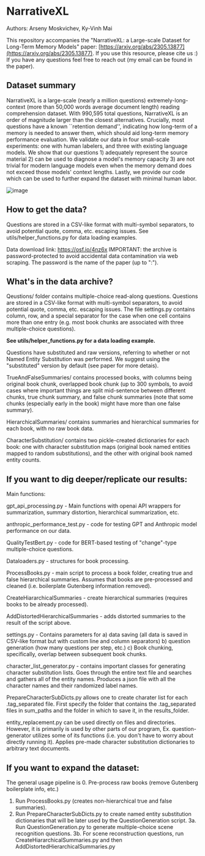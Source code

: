 # NarrativeXL
Authors: Arseny Moskvichev, Ky-Vinh Mai

This repository accompanies the "NarrativeXL: a Large-scale Dataset for Long-Term Memory Models" paper: [https://arxiv.org/abs/2305.13877](https://arxiv.org/abs/2305.13877). If you use this resource, please cite us :) If you have any questions feel free to reach out (my email can be found in the paper).

## Dataset summary
NarrativeXL is a large-scale (nearly a million questions) extremely-long-context (more than 50,000 words average document length) reading comprehension dataset. With 990,595 total questions, NarrativeXL is an order of magnitude larger than the closest alternatives. Crucially, most questions have a known ``retention demand'', indicating how long-term of a memory is needed to answer them, which should aid long-term memory performance evaluation. We validate our data in four small-scale experiments: one with human labelers, and three with existing language models. We show that our questions 1) adequately represent the source material 2) can be used to diagnose a model's memory capacity 3) are not trivial for modern language models even when the memory demand does not exceed those models' context lengths. Lastly, we provide our code which can be used to further expand the dataset with minimal human labor.

![image](https://github.com/R-seny/NarrativeXL/assets/68800355/0050f754-5bb9-44a2-8492-a814d0fe3963)

## How to get the data?

Questions are stored in a CSV-like format with multi-symbol separators, to avoid potential quote, comma, etc. escaping issues. See utils/helper_functions.py for data loading examples.

Data download link: https://osf.io/4nz6x
IMPORTANT: the archive is password-protected to avoid accidental data contamination via web scraping. The password is the name of the paper (up to ":").


## What's in the data archive?

Qeustions/ folder contains multiple-choice read-along questions. Questions are stored in a CSV-like format with multi-symbol separators, to avoid potential quote, comma, etc. escaping issues. The file settings.py contains column, row, and a special separator for the case when one cell contains more than one entry (e.g. most book chunks are associated with three multiple-choice questions).

**See utils/helper_functions.py for a data loading example.**

Questions have substituted and raw versions, referring to whether or not Named Entity Substitution was performed. We suggest using the "substituted" version by default (see paper for more detais).

TrueAndFalseSummaries/ contains processed books, with columns being original book chunk, overlapped book chunk (up to 300 symbols, to avoid cases where important things are split mid-sentence between different chunks, true chunk summary, and false chunk summaries (note that some chunks (especially early in the book) might have more than one false summary).

HierarchicalSummaries/ contains summaries and hierarchical summaries for each book, with no raw book data.

CharacterSubstitution/ contains two pickle-created dictionaries for each book: one with character substitution maps (original book named entities mapped to random substitutions), and the other with original book named entity counts.

## If you want to dig deeper/replicate our results:

Main functions:

gpt_api_processing.py - Main functions with openai API wrappers for summarization, summary distortion, hierarchical summarization, etc.

anthropic_performance_test.py - code for testing GPT and Anthropic model performance on our data.

QualityTestBert.py - code for BERT-based testing of "change"-type multiple-choice questions.

Dataloaders.py - structures for book processing.

ProcessBooks.py - main script to process a book folder, creating true and false hierarchical summaries. Assumes that books are pre-processed and cleaned (i.e. boilerplate Gutenberg information removed).

CreateHiararchicalSummaries - create hierarchical summaries (requires books to be already processed).

AddDistortedHierarchicalSummaries - adds distorted summaries to the result of the script above.

settings.py - Contains parameters for a) data saving (all data is saved in CSV-like format but with custom line and column separators) b) question generation (how many questions per step, etc.) c) Book chunking, specifically, overlap between subsequent book chunks.

character_list_generator.py - contains important classes for generating character substitution lists. Goes through the entire text file and searches and gathers all of the entity names. Produces a json file with all the character names and their randomized label names.

PrepareCharacterSubDicts.py allows one to create charater list for each .tag_separated file. First specify the folder that contains the .tag_separated files in sum_paths and the folder in which to save it, in the results_folder.

entity_replacement.py can be used directly on files and directories. However, it is primarily is used by other parts of our program, Ex. question-generator utilizes some of its functions (i.e. you don't have to worry about directly running it). Applies pre-made character substitution dictionaries to arbitrary text documents.

## If you want to expand the dataset:

The general usage pipeline is 
0. Pre-process raw books (remove Gutenberg boilerplate info, etc.)
1. Run ProcessBooks.py (creates non-hierarchical true and false summaries).
2. Run PrepareCharacterSubDicts.py to create named entity substitution dictionaries that will be later used by the QuestionGeneration script.
3a. Run QuestionGeneration.py to generate multiple-choice scene recognition questions.
3b. For scene reconstruction questions, run CreateHiararchicalSummaries.py and then AddDistortedHierarchicalSummaries.py
